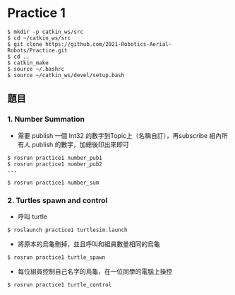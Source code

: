 
# Practice 1

```
$ mkdir -p catkin_ws/src
$ cd ~/catkin_ws/src
$ git clone https://github.com/2021-Robotics-Aerial-Robots/Practice.git
$ cd ..
$ catkin_make
$ source ~/.bashrc
$ source ~/catkin_ws/devel/setup.bash
```
## 題目


### 1. Number Summation
- 需要 publish 一個 Int32 的數字到Topic上（名稱自訂），再subscribe 組內所有人 publish 的數字，加總後印出來即可

```
$ rosrun practice1 number_pub1
$ rosrun practice1 number_pub2
...

$ rosrun practice1 number_sum
```

### 2. Turtles spawn and control
- 呼叫 turtle
```
$ roslaunch practice1 turtlesim.launch
```
- 將原本的烏龜刪掉，並且呼叫和組員數量相同的烏龜
```
$ rosrun practice1 turtle_spawn
```
- 每位組員控制自己名字的烏龜，在一位同學的電腦上操控
```
$ rosrun practice1 turtle_control
```

